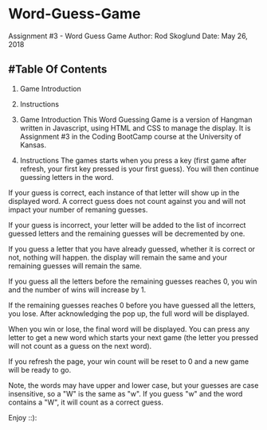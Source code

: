 # Word-Guess-Game
Assignment #3 - Word Guess Game
Author: Rod Skoglund
Date: May 26, 2018

#Table Of Contents
----------------
1. Game Introduction
2. Instructions

1. Game Introduction
This Word Guessing Game is a version of Hangman written in Javascript, using HTML and CSS to manage the display. It is Assignment #3 in the Coding BootCamp course at the University of Kansas. 

2. Instructions
The games starts when you press a key (first game after refresh, your first key pressed is your first guess). You will then continue guessing letters in the word.

If your guess is correct, each instance of that letter will show up in the displayed word. A correct guess does not count against you and will not impact your number of remaning guesses.

If your guess is incorrect, your letter will be added to the list of incorrect guessed letters and the remaining guesses will be decremented by one.

If you guess a letter that you have already guessed, whether it is correct or not, nothing will happen. the display will remain the same and your remaining guesses will remain the same.

If you guess all the letters before the remaining guesses reaches 0, you win and the number of wins will increase by 1.

If the remaining guesses reaches 0 before you have guessed all the letters, you lose. After acknowledging the pop up, the full word will be displayed.

When you win or lose, the final word will be displayed. You can press any letter to get a new word which starts your next game (the letter you pressed will not count as a guess on the next word). 

If you refresh the page, your win count will be reset to 0 and a new game will be ready to go.

Note, the words may have upper and lower case, but your guesses are case insensitive, so a "W" is the same as "w". If you guess "w" and the word contains a "W", it will count as a correct guess.

Enjoy ::):